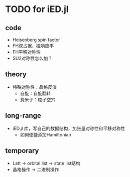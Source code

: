 # TODO for iED.jl

## code
- Heisenberg spin factor
- FH双占据、磁响应率
- FH平移对称性
- SU2对称性怎么加？

## theory
- 特殊对称性：晶格反演
  - 自旋：自旋翻转
  - 费米子：粒子空穴

## long-range
- iED.jl 库，写自己的数据结构，加张量对称性和平移对称性
  - 如何便捷添加Hamiltonian
  
## temporary
- Latt -> orbital list -> state list结构
- 晶格操作 -> 二进制操作

